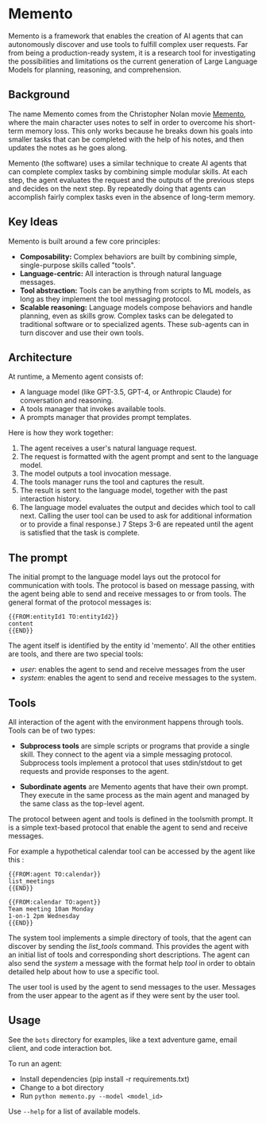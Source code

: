 # Memento

Memento is a framework that enables the creation of AI agents that can autonomously discover and use tools to fulfill complex user requests. Far from being a production-ready system, it is a research tool for investigating the possibilities and limitations os the current generation of Large Language Models for planning, reasoning, and comprehension. 

## Background

The name Memento comes from the Christopher Nolan movie [Memento](https://en.wikipedia.org/wiki/Memento_(film)), where the main character uses notes to self in order to overcome his short-term memory loss. This only works because he breaks down his goals into smaller tasks that can be completed with the help of his notes, and then updates the notes as he goes along.

Memento (the software) uses a similar technique to create AI agents that can complete complex tasks by combining simple modular skills. At each step, the agent evaluates the request and the outputs of the previous steps and decides on the next step. By repeatedly doing that agents can accomplish fairly complex tasks even in the absence of long-term memory. 

## Key Ideas

Memento is built around a few core principles:

- **Composability:** Complex behaviors are built by combining simple, single-purpose skills called "tools".
- **Language-centric:** All interaction is through natural language messages.
- **Tool abstraction:** Tools can be anything from scripts to ML models, as long as they implement the tool  messaging protocol.
- **Scalable reasoning:** Language models compose behaviors and handle planning, even as skills grow. Complex tasks can be delegated to traditional software or to specialized agents. These sub-agents can in turn discover and use their own tools. 

## Architecture

At runtime, a Memento agent consists of:

- A language model (like GPT-3.5, GPT-4, or Anthropic Claude) for conversation and reasoning.
- A tools manager that invokes available tools.
- A prompts manager that provides prompt templates.

Here is how they work together:

1. The agent receives a user's natural language request.
2. The request is formatted with the agent prompt and sent to the language model.
3. The model outputs a tool invocation message.
4. The tools manager runs the tool and captures the result.
5. The result is sent to the language model, together with the past interaction history.
6. The language model evaluates the output and decides which tool to call next. Calling the user tool can be used to ask for additional information or to provide a final response.)
7 Steps 3-6 are repeated until the agent is satisfied that the task is complete.

## The prompt

The initial prompt to the language model lays out the protocol for communication with tools. The protocol is based on message passing, with the agent being able to send and receive messages to or from tools. The general format of the protocol messages is:
```
{{FROM:entityId1 TO:entityId2}}
content
{{END}}
```
The agent itself is identified by the entity id 'memento'. All the other entities are tools, and there are two special tools:

- *user*: enables the agent to send and receive messages from the user
- *system*: enables the agent to send and receive messages to the system.


## Tools 

All interaction of the agent with the environment happens through tools. Tools can be of two types:

- **Subprocess tools** are simple scripts or programs that provide a single skill. They connect to the agent via a simple messaging protocol. Subprocess tools implement a protocol that uses stdin/stdout to get requests and provide responses to the agent. 

- **Subordinate agents** are Memento agents that have their own prompt. They execute in the same process as the main agent and managed by the same class as the top-level agent. 
 
The protocol between agent and tools is defined in the toolsmith prompt. It is a simple text-based protocol that enable the agent to send and receive messages.

For example a hypothetical calendar tool can be accessed by the agent like this :
```
{{FROM:agent TO:calendar}}
list_meetings 
{{END}}

{{FROM:calendar TO:agent}}  
Team meeting 10am Monday
1-on-1 2pm Wednesday
{{END}} 
```

The system tool implements a simple directory of tools, that the agent can discover by sending the *list_tools* command. This provides the agent with an initial list of tools and corresponding short descriptions. The agent can also send the *system* a message with the format help *tool* in order to obtain detailed help about how to use a specific tool. 

The user tool is used by the agent to send messages to the user. Messages from the user appear to the agent as if they were sent by the user tool.



## Usage

See the `bots` directory for examples, like a text adventure game, email client, and code interaction bot.

To run an agent:

- Install dependencies (pip install -r requirements.txt)
- Change to a bot directory 
- Run `python memento.py --model <model_id>`

Use `--help` for a list of available models.
